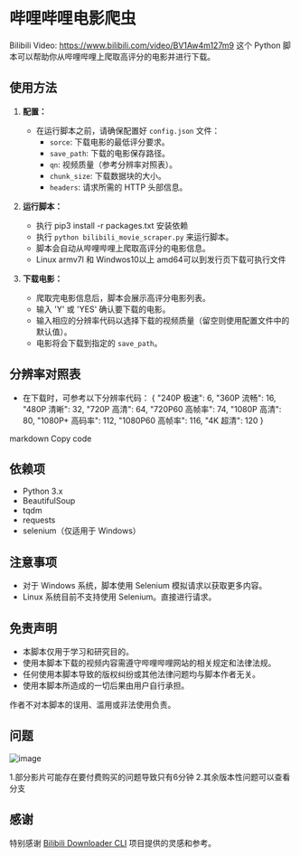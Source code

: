 # 哔哩哔哩电影爬虫
Bilibili Video: https://www.bilibili.com/video/BV1Aw4m127m9
这个 Python 脚本可以帮助你从哔哩哔哩上爬取高评分的电影并进行下载。

## 使用方法

1. **配置：**

   - 在运行脚本之前，请确保配置好 `config.json` 文件：
     - `sorce`: 下载电影的最低评分要求。
     - `save_path`: 下载的电影保存路径。
     - `qn`: 视频质量（参考分辨率对照表）。
     - `chunk_size`: 下载数据块的大小。
     - `headers`: 请求所需的 HTTP 头部信息。

2. **运行脚本：**
   - 执行 pip3 install -r packages.txt 安装依赖
   - 执行 `python bilibili_movie_scraper.py` 来运行脚本。
   - 脚本会自动从哔哩哔哩上爬取高评分的电影信息。
   - Linux armv7l 和 Windwos10以上 amd64可以到发行页下载可执行文件
3. **下载电影：**

   - 爬取完电影信息后，脚本会展示高评分电影列表。
   - 输入 'Y' 或 'YES' 确认要下载的电影。
   - 输入相应的分辨率代码以选择下载的视频质量（留空则使用配置文件中的默认值）。
   - 电影将会下载到指定的 `save_path`。

## 分辨率对照表

- 在下载时，可参考以下分辨率代码：
{
"240P 极速": 6,
"360P 流畅": 16,
"480P 清晰": 32,
"720P 高清": 64,
"720P60 高帧率": 74,
"1080P 高清": 80,
"1080P+ 高码率": 112,
"1080P60 高帧率": 116,
"4K 超清": 120
}

markdown
Copy code

## 依赖项

- Python 3.x
- BeautifulSoup
- tqdm
- requests
- selenium（仅适用于 Windows）

## 注意事项

- 对于 Windows 系统，脚本使用 Selenium 模拟请求以获取更多内容。
- Linux 系统目前不支持使用 Selenium。直接进行请求。

## 免责声明

- 本脚本仅用于学习和研究目的。
- 使用本脚本下载的视频内容需遵守哔哩哔哩网站的相关规定和法律法规。
- 任何使用本脚本导致的版权纠纷或其他法律问题均与脚本作者无关。
- 使用本脚本所造成的一切后果由用户自行承担。

作者不对本脚本的误用、滥用或非法使用负责。

## 问题

![image](https://github.com/Heartestrella/Downlaod-movie/assets/110215026/6548cf52-4438-4f06-a49b-03463011ee03)

1.部分影片可能存在要付费购买的问题导致只有6分钟
2.其余版本性问题可以查看分支


## 感谢

特别感谢 [Bilibili Downloader CLI](https://github.com/open17/Bilibili-Downloader-Cli) 项目提供的灵感和参考。
